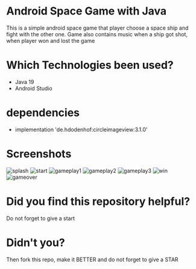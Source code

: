 # Android Space Game with Java
This is a simple android space game that player choose a space ship and fight with the other one. 
Game also contains music when a ship got shot, when player won and lost the game 

# Which Technologies been used?
- Java 19
- Android Studio

# dependencies
- implementation 'de.hdodenhof:circleimageview:3.1.0'
    
# Screenshots
![splash](https://user-images.githubusercontent.com/96844411/233456858-4b3371b1-a426-4ac7-b348-c83b122ad356.PNG)
![start](https://user-images.githubusercontent.com/96844411/233456872-bdee0c92-4056-4892-b29a-51d86786e6d5.PNG)
![gameplay1](https://user-images.githubusercontent.com/96844411/233456901-62f31a8b-1123-48b1-80b7-9589686094d3.PNG)
![gameplay2](https://user-images.githubusercontent.com/96844411/233456909-687dbef6-6c07-49bb-ba31-b544c9230b63.PNG)
![gameplay3](https://user-images.githubusercontent.com/96844411/233456922-168b7738-67a6-4efd-a265-d7e7f60ebd9c.PNG)
![win](https://user-images.githubusercontent.com/96844411/233457127-ebb14088-95ee-4f9a-8f54-5ee714d0f9fb.PNG)
![gameover](https://user-images.githubusercontent.com/96844411/233457158-f4fd4bae-e6e1-443c-8a04-e3ebf2f3244b.PNG)


# Did you find this repository helpful?
Do not forget to give a start

# Didn't you?
Then fork this repo, make it BETTER and do not forget to give a STAR
